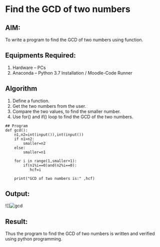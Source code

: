 # Find the GCD of two numbers

## AIM:
To write a program to find the GCD of two numbers using function.

## Equipments Required:
1. Hardware – PCs
2. Anaconda – Python 3.7 Installation / Moodle-Code Runner

## Algorithm
1. Define a function.
2. Get the two numbers from the user.
3. Compare the two values, to find the smaller number.
4. Use for() and if() loop to find the GCD of the two numbers.
```
## Program
def gcd():
    n1,n2=int(input()),int(input())
    if n1>n2:
        smaller=n2
    else:
        smaller=n1

    for i in range(1,smaller+1):
        if(n1%i==0)and(n2%i==0):
           hcf=i

    print("GCD of two numbers is:" ,hcf)
```

## Output:
![]![gcd](https://user-images.githubusercontent.com/118708624/210583725-b44d2848-e860-45ec-8d7b-0ac6127017cf.png)

## Result:
Thus the program to find the GCD of two numbers is written and verified using python programming.
